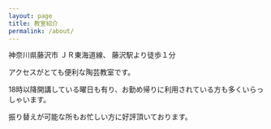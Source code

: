 ```yaml
---
layout: page 
title: 教室紹介 
permalink: /about/
---
```

神奈川県藤沢市 ＪＲ東海道線、 藤沢駅より徒歩１分

アクセスがとても便利な陶芸教室です。

18時以降開講している曜日も有り、お勤め帰りに利用されている方も多くいらっしゃいます。

振り替えが可能な所もお忙しい方に好評頂いております。

